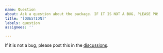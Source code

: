 ```yaml
---
name: Question
about: Ask a question about the package. IF IT IS NOT A BUG, PLEASE POST THIS IN THE DISCUSSIONS.
title: "[QUESTION]"
labels: question
assignees: ''

---
```


If it is not a bug, please post this in the [discussions](https://github.com/zktuong/dandelion/discussions).
